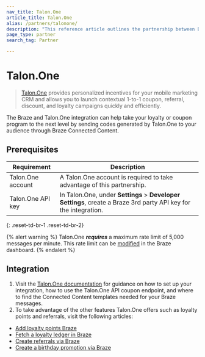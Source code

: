 ```yaml
---
nav_title: Talon.One
article_title: Talon.One
alias: /partners/talonone/
description: "This reference article outlines the partnership between Braze and Talon.One, a promotion engine that allows you to launch contextual 1-to-1 coupon, referral, discount, and loyalty campaigns quickly and efficiently."
page_type: partner
search_tag: Partner

---
```


# Talon.One

> [Talon.One](https://talon.one/) provides personalized incentives for your mobile marketing CRM and allows you to launch contextual 1-to-1 coupon, referral, discount, and loyalty campaigns quickly and efficiently.

The Braze and Talon.One integration can help take your loyalty or coupon program to the next level by sending codes generated by Talon.One to your audience through Braze Connected Content.


## Prerequisites

| Requirement | Description |
| ----------- | ----------- |
|Talon.One account | A Talon.One account is required to take advantage of this partnership. |
|Talon.One API key | In Talon.One, under **Settings** > **Developer Settings**, create a Braze 3rd party API key for the integration. |
{: .reset-td-br-1 .reset-td-br-2}

{% alert warning %}
Talon.One **_requires_** a maximum rate limit of 5,000 messages per minute. This rate limit can be [modified]({{site.baseurl}}/user_guide/engagement_tools/campaigns/testing_and_more/rate-limiting/#delivery-speed-rate-limiting) in the Braze dashboard.
{% endalert %}

## Integration

1. Visit the [Talon.One documentation](https://docs.talon.one/docs/dev/technology-partners/braze/creating-coupons-braze) for guidance on how to set up your integration, how to use the Talon.One API coupon endpoint, and where to find the Connected Content templates needed for your Braze messages.
2. To take advantage of the other features Talon.One offers such as loyalty points and referrals, visit the following articles:
  - [Add loyalty points Braze](https://docs.talon.one/docs/dev/technology-partners/braze/adding-loyalty-points-braze)
  - [Fetch a loyalty ledger in Braze](https://docs.talon.one/docs/dev/technology-partners/braze/receiving-loyalty-ledger-braze)
  - [Create referrals via Braze](https://docs.talon.one/docs/dev/technology-partners/braze/creating-referrals-braze)
  - [Create a birthday promotion via Braze](https://docs.talon.one/docs/dev/technology-partners/braze/bday-promotion-braze)

